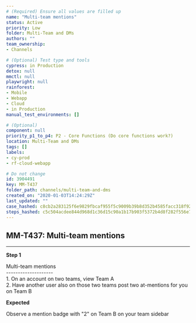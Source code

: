 ```yaml
---
# (Required) Ensure all values are filled up
name: "Multi-team mentions"
status: Active
priority: Low
folder: Multi-Team and DMs
authors: ""
team_ownership: 
- Channels

# (Optional) Test type and tools
cypress: in Production
detox: null
mmctl: null
playwright: null
rainforest: 
- Mobile
- Webapp
- Cloud
- in Production
manual_test_environments: []

# (Optional)
component: null
priority_p1_to_p4: P2 - Core Functions (Do core functions work?)
location: Multi-Team and DMs
tags: []
labels: 
- cy-prod
- rf-cloud-webapp

# Do not change
id: 3904491
key: MM-T437
folder_path: channels/multi-team-and-dms
created_on: "2020-01-03T14:24:29Z"
last_updated: ""
case_hashed: c8cb2a283125f6e9829fbcaf955f5c9009b39b8d352b4585facc318f924936f5c3ae623c7a8563b28dd47a816a1de71a
steps_hashed: c5c504acdee844d968d1c36d15c90a1b17b903f5372b4d8f282f556e73d138937d6b7f686c0366a2284c9bd91596ea71
---
```


## MM-T437: Multi-team mentions

---

**Step 1**

Multi-team mentions\
\--------------------\
1\. On an account on two teams, view Team A\
2\. Have another user also on those two teams post two at-mentions for you on Team B

**Expected**

Observe a mention badge with "2" on Team B on your team sidebar
